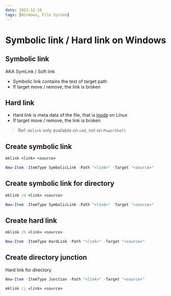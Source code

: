 ```yaml
---
date: 2022-12-16
tags: [Windows, File System]
---
```


# Symbolic link / Hard link on Windows

<!--truncate-->

## Symbolic link

AKA SymLink / Soft link

- Symbolic link contains the text of target path
- If target move / remove, the link is broken

## Hard link

- Hard link is meta data of the file, that is [inode](/Linux/inode/) on Linux
- If target move / remove, the link is broken

<!--truncate-->

> Ref: `mklink` only available on `cmd`, not on `PowerShell`

## Create symbolic link

```cmd title="cmd"
mklink <link> <source>
```

```powershell title="PowerShell"
New-Item -ItemType SymbolicLink -Path "<link>" -Target "<source>"
```

## Create symbolic link for directory

```cmd title="cmd"
mklink /d <link> <source>
```

```powershell title="PowerShell"
New-Item -ItemType SymbolicLink -Path "<link>" -Target "<source>"
```

## Create hard link

```cmd title="cmd"
mklink /h <link> <source>
```

```powershell title="PowerShell"
New-Item -ItemType HardLink -Path "<link>" -Target "<source>"
```

## Create directory junction

Hard link for directory

```powershell title="PowerShell"
New-Item -ItemType Junction -Path "<link>" -Target "<source>"
```

```cmd title="cmd"
mklink /j <link> <source>
```
